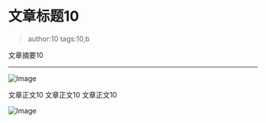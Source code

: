 # 文章标题10
> author:10
> tags:10,b

文章摘要10
**********
![Image](/codelab-website/resources/res.png)

文章正文10
文章正文10
文章正文10

![Image](/codelab-website/resources/res.png)

